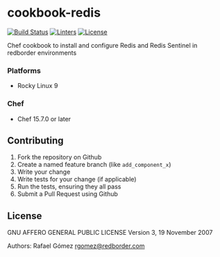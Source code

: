 # cookbook-redis

[![Build Status][build-shield]][build-url]
[![Linters][linters-shield]][linters-url]
[![License][license-shield]][license-url]

<!-- Badges -->
[build-shield]: https://github.com/redBorder/cookbook-redis/actions/workflows/rpm.yml/badge.svg?branch=master
[build-url]: https://github.com/redBorder/cookbook-redis/actions/workflows/rpm.yml?query=branch%3Amaster
[linters-shield]: https://github.com/redBorder/cookbook-redis/actions/workflows/lint.yml/badge.svg?event=push
[linters-url]: https://github.com/redBorder/cookbook-redis/actions/workflows/lint.yml
[license-shield]: https://img.shields.io/badge/license-AGPLv3-blue.svg
[license-url]: https://github.com/cookbook-redis/blob/HEAD/LICENSE

Chef cookbook to install and configure Redis and Redis Sentinel in redborder environments

### Platforms

- Rocky Linux 9

### Chef

- Chef 15.7.0 or later

## Contributing

1. Fork the repository on Github
2. Create a named feature branch (like `add_component_x`)
3. Write your change
4. Write tests for your change (if applicable)
5. Run the tests, ensuring they all pass
6. Submit a Pull Request using Github

## License

GNU AFFERO GENERAL PUBLIC LICENSE Version 3, 19 November 2007

Authors: Rafael Gómez <rgomez@redborder.com>